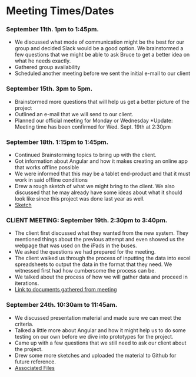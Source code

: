 # Meeting Times/Dates

### September 11th. 1pm to 1:45pm.
* We discussed what mode of communication might be the best for our group and decided Slack would be a good option. We brainstormed a few questions that we might be able to ask Bruce to get a better idea on what he needs exactly. 
* Gathered group availability
* Scheduled another meeting before we sent the initial e-mail to our client
    
### September 15th. 3pm to 5pm.
* Brainstormed more questions that will help us get a better picture of the project
* Outlined an e-mail that we will send to our client.
* Planned our official meeting for Monday or Wednesday
    *Update: Meeting time has been confirmed for Wed. Sept. 19th at 2:30pm

### September 18th. 1:15pm to 1:45pm.
* Continued Brainstorming topics to bring up with the client. 
* Got information about Angular and how it makes creating an online app that works offline possible
* We were informed that this may be a tablet end-product and that it must work in said offline conditions
* Drew a rough sketch of what we might bring to the client. We also discussed that he may already have some ideas about what it should look like since this project was done last year as well.
* [Sketch](https://github.com/kdesimini/Bus-Shuttle-Log-Collection-System/blob/master/Team_Notes_and_Documents/Sept_18_ClassMeeting.jpg)

### CLIENT MEETING: September 19th. 2:30pm to 3:40pm.
* The client first discussed what they wanted from the new system. They mentioned things about the previous attempt and even showed us the webpage that was used on the iPads in the buses. 
* We asked the questions we had prepared for the meeting.
* The client walked us through the process of inputting the data into excel spreadsheets to output the data in the format that they need. We witnessed first had how cumbersome the process can be. 
* We talked about the process of how we will gather data and proceed in iterations.
* [Link to documents gathered from meeting](https://github.com/kdesimini/Bus-Shuttle-Log-Collection-System/tree/master/Team_Notes_and_Documents/Sept%2019th%20Client%20Meeting)

### September 24th. 10:30am to 11:45am.
* We discussed presentation material and made sure we can meet the criteria. 
* Talked a little more about Angular and how it might help us to do some testing on our own before we dive into prototypes for the project. 
* Came up with a few questions that we still need to ask our client about the project.
* Drew some more sketches and uploaded the material to Github for future reference. 
* [Associated Files](https://github.com/kdesimini/Bus-Shuttle-Log-Collection-System/tree/master/Team_Notes_and_Files/Sept%2024th%20Group%20Meeting)
